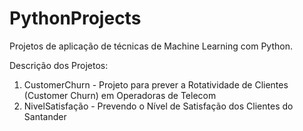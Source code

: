 # PythonProjects

Projetos de aplicação de técnicas de Machine Learning com Python.

Descrição dos Projetos:
1) CustomerChurn   - Projeto para prever a Rotatividade de Clientes (Customer Churn) em Operadoras de Telecom
2) NivelSatisfação - Prevendo o Nível de Satisfação dos Clientes do Santander
